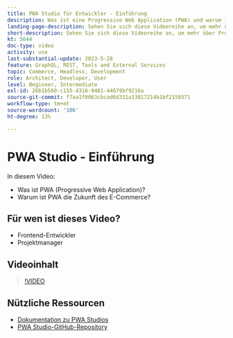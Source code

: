 ```yaml
---
title: PWA Studio für Entwickler - Einführung
description: Was ist eine Progressive Web Application (PWA) und warum ist PWA Studio die Zukunft?
landing-page-description: Sehen Sie sich diese Videoreihe an, um mehr über Progressive Webs Application (PWA) und darüber zu erfahren, warum PWA Studio die Zukunft ist [!DNL Commerce] Sites.
short-description: Sehen Sie sich diese Videoreihe an, um mehr über Progressive Webs Application (PWA) und darüber zu erfahren, warum PWA Studio die Zukunft ist [!DNL Commerce] Sites.
kt: 5644
doc-type: video
activity: use
last-substantial-update: 2023-5-28
feature: GraphQL, REST, Tools and External Services
topic: Commerce, Headless, Development
role: Architect, Developer, User
level: Beginner, Intermediate
exl-id: 26b1b560-c155-4316-9481-44679bf9216a
source-git-commit: f7aa1f0063cbcad6d331a13817214b1bf2158571
workflow-type: tm+mt
source-wordcount: '106'
ht-degree: 13%

---
```


# PWA Studio - Einführung

In diesem Video:

- Was ist PWA (Progressive Web Application)?
- Warum ist PWA die Zukunft des E-Commerce?

## Für wen ist dieses Video?

- Frontend-Entwickler
- Projektmanager

## Videoinhalt

>[!VIDEO](https://video.tv.adobe.com/v/35715?quality=12&learn=on)

## Nützliche Ressourcen

- [Dokumentation zu PWA Studios](https://developer.adobe.com/commerce/pwa-studio/)
- [PWA Studio-GitHub-Repository](https://github.com/magento/pwa-studio)
